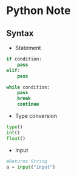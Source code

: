 # Python Note

## Syntax

+ Statement

```python
if condition:
    pass
elif:
    pass
```

```python
while condition:
    pass
    break
    continue
```

+ Type conversion

```python
type()
int()
float()
```

+ Input

```python
#Returns String
a = input("input")
```